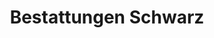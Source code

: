 ---
title: "Bestattungen Schwarz"
url: /berlin/bestattungen-schwarz-totilastrasse/
shop: Bestattungen
---